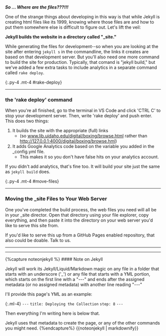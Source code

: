 
***So ... Where are the files???!!!***

One of the strange things about developing in this way is that while Jekyll is creating html files like its 1999, knowing where those files are and how to put them somewhere else is difficult to figure out. Let's lift the veil: 

**Jekyll builds the website in a directory called "_site."**

While generating the files for development--so when you are looking at the site after entering `jekyll s` in the commandline, the links it creates are based on that development server. But you'll also need one more command to build the site for production. Typically, that comand is "jekyll build," but we've added a few extra tasks to include analytics in a separate command called `rake deploy`.

{:.py-4 .mt-4 #rake-deploy}
***
### the 'rake deploy' command

When you're all finished, go to the terminal in VS Code and click 'CTRL C' to stop your development server. Then, write 'rake deploy' and push enter. This does two things: 

1. It builds the site with the appropriate (full) links 
    - (so www.lib.uidaho.edu/digital/boxing/browse.html rather than http://127.0.0.1:4000/digital/boxing/browse.hml)
2. It adds Google Analytics code based on the variable you added in the _config.yml file. 
    - This makes it so you don't have false hits on your analytics account.

If you didn't add analytics, that's fine too. It will build your site just the same as `jekyll build` does.

{:.py-4 .mt-4 #move-files}
***

### Moving the _site Files to Your Web Server

One you've completed the build process, the web files you need will all be in your _site director. Open that directory using your file explorer, copy everything, and then paste it into the directory on your web server you'd like to serve this site from. 

If you'd like to serve this up from a GitHub Pages enabled repository, that also could be doable. Talk to us. 


<hr class="my-4" />
<hr class="my-4" />

<div class="alert-warning p-4">
{%capture noteonjekyll %}
#### Note on Jekyll

Jekyll will work its Jekyll/Liquid/Markdown magic on any file in a folder that starts with an underscore ('_') or any file that starts with a YML portion, which starts on the first line with a "---" and ends after the assigned metadata (or no assigned metadata) with another line reading "---"

I'll provide this page's YML as an example:

{:.ml-4}
    `---`
    `title: Deploying the Collection`
    `step: 8`
    `---`

Then everything I'm writing here is below that. 

Jekyll uses that metadata to create the page, or any of the other commands you might need. 
{%endcapture%}
{{noteonjekyll | markdownify}}
</div>